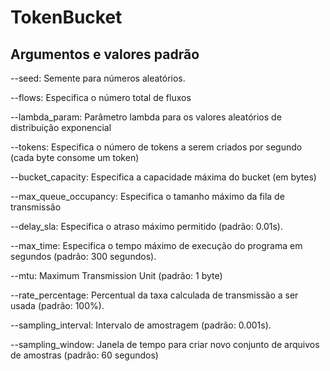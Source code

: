 # TokenBucket

## Argumentos e valores padrão

--seed: Semente para números aleatórios.

--flows: Especifica o número total de fluxos

--lambda_param: Parâmetro lambda para os valores aleatórios de distribuição exponencial

--tokens: Especifica o número de tokens a serem criados por segundo (cada byte consome um token)

--bucket_capacity: Especifica a capacidade máxima do bucket (em bytes)

--max_queue_occupancy: Especifica o tamanho máximo da fila de transmissão

--delay_sla: Especifica o atraso máximo permitido (padrão: 0.01s).

--max_time: Especifica o tempo máximo de execução do programa em segundos (padrão: 300 segundos).

--mtu: Maximum Transmission Unit (padrão: 1 byte)

--rate_percentage: Percentual da taxa calculada de transmissão a ser usada (padrão: 100%).

--sampling_interval: Intervalo de amostragem (padrão: 0.001s).

--sampling_window: Janela de tempo para criar novo conjunto de arquivos de amostras (padrão: 60 segundos)